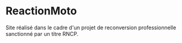 # ReactionMoto
Site réalisé dans le cadre d'un projet de reconversion professionnelle sanctionné par un titre RNCP.
